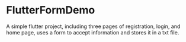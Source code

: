 # FlutterFormDemo

A simple flutter project, including three pages of registration, login, and home page, uses a form to accept information and stores it in a txt file.
